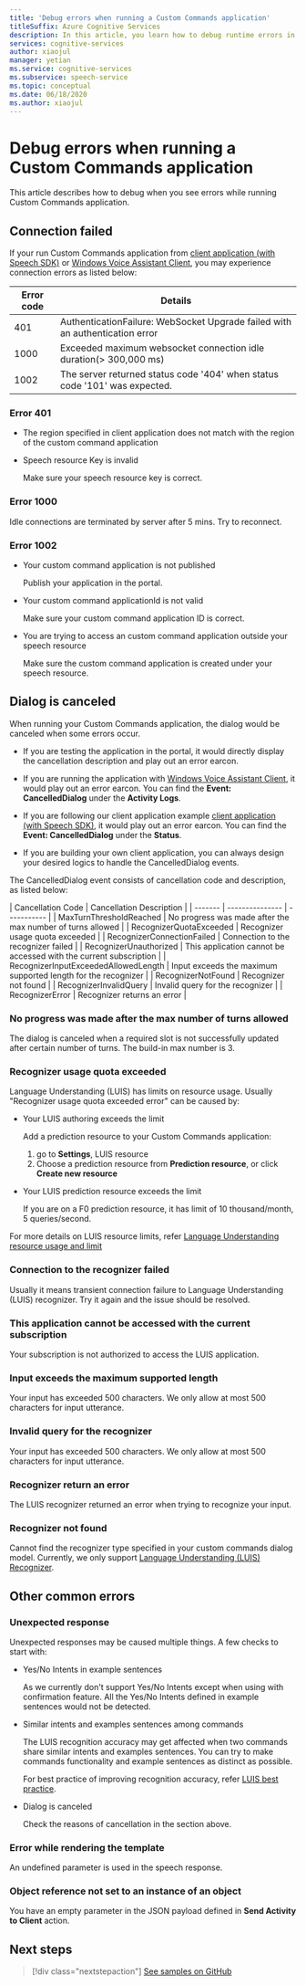 ```yaml
---
title: 'Debug errors when running a Custom Commands application'
titleSuffix: Azure Cognitive Services
description: In this article, you learn how to debug runtime errors in a Custom Commands application.
services: cognitive-services
author: xiaojul
manager: yetian
ms.service: cognitive-services
ms.subservice: speech-service
ms.topic: conceptual
ms.date: 06/18/2020
ms.author: xiaojul
---
```


# Debug errors when running a Custom Commands application

This article describes how to debug when you see errors while running Custom Commands application. 

## Connection failed

If your run Custom Commands application from [client application (with Speech SDK)](./how-to-custom-commands-setup-speech-sdk.md) or [Windows Voice Assistant Client](./how-to-custom-commands-developerflow-test.md), you may experience connection errors as listed below:

| Error code | Details |
| ------- | -------- |
| 401 | AuthenticationFailure: WebSocket Upgrade failed with an authentication error |
| 1000 | Exceeded maximum websocket connection idle duration(> 300,000 ms) |
| 1002 | The server returned status code '404' when status code '101' was expected. |

### Error 401
- The region specified in client application does not match with the region of the custom command application

- Speech resource Key is invalid
    
    Make sure your speech resource key is correct.

### Error 1000 
Idle connections are terminated by server after 5 mins. Try to reconnect.

### Error 1002 
- Your custom command application is not published
    
    Publish your application in the portal.

- Your custom command applicationId is not valid

    Make sure your custom command application ID is correct.

- You are trying to access an custom command application outside your speech resource

    Make sure the custom command application is created under your speech resource.

## Dialog is canceled

When running your Custom Commands application, the dialog would be canceled when some errors occur.

- If you are testing the application in the portal, it would directly display the cancellation description and play out an error earcon. 

- If you are running the application with [Windows Voice Assistant Client](./how-to-custom-commands-developerflow-test.md), it would play out an error earcon. You can find the **Event: CancelledDialog** under the **Activity Logs**.

- If you are following our client application example [client application (with Speech SDK)](./how-to-custom-commands-setup-speech-sdk.md), it would play out an error earcon. You can find the **Event: CancelledDialog** under the **Status**.

- If you are building your own client application, you can always design your desired logics to handle the CancelledDialog events.

The CancelledDialog event consists of cancellation code and description, as listed below:

| Cancellation Code | Cancellation Description |
| ------- | --------------- | ----------- |
| MaxTurnThresholdReached | No progress was made after the max number of turns allowed |
| RecognizerQuotaExceeded | Recognizer usage quota exceeded |
| RecognizerConnectionFailed | Connection to the recognizer failed |
| RecognizerUnauthorized | This application cannot be accessed with the current subscription |
| RecognizerInputExceededAllowedLength | Input exceeds the maximum supported length for the recognizer |
| RecognizerNotFound | Recognizer not found |
| RecognizerInvalidQuery | Invalid query for the recognizer |
| RecognizerError | Recognizer returns an error |

### No progress was made after the max number of turns allowed
The dialog is canceled when a required slot is not successfully updated after certain number of turns. The build-in max number is 3.

### Recognizer usage quota exceeded
Language Understanding (LUIS) has limits on resource usage. Usually "Recognizer usage quota exceeded error" can be caused by: 
- Your LUIS authoring exceeds the limit

    Add a prediction resource to your Custom Commands application: 
    1. go to **Settings**, LUIS resource
    1. Choose a prediction resource from **Prediction resource**, or click **Create new resource** 

- Your LUIS prediction resource exceeds the limit

    If you are on a F0 prediction resource, it has limit of 10 thousand/month, 5 queries/second.

For more details on LUIS resource limits, refer [Language Understanding resource usage and limit](https://docs.microsoft.com/azure/cognitive-services/luis/luis-limits#resource-usage-and-limits)

### Connection to the recognizer failed
Usually it means transient connection failure to Language Understanding (LUIS) recognizer. Try it again and the issue should be resolved.

### This application cannot be accessed with the current subscription
Your subscription is not authorized to access the LUIS application. 

### Input exceeds the maximum supported length
Your input has exceeded 500 characters. We only allow at most 500 characters for input utterance.

### Invalid query for the recognizer
Your input has exceeded 500 characters. We only allow at most 500 characters for input utterance.

### Recognizer return an error
The LUIS recognizer returned an error when trying to recognize your input.

### Recognizer not found
Cannot find the recognizer type specified in your custom commands dialog model. Currently, we only support [Language Understanding (LUIS) Recognizer](https://www.luis.ai/).

## Other common errors
### Unexpected response
Unexpected responses may be caused multiple things. 
A few checks to start with:
- Yes/No Intents in example sentences

    As we currently don't support Yes/No Intents except when using with confirmation feature. All the Yes/No Intents defined in example sentences would not be detected.

- Similar intents and examples sentences among commands

    The LUIS recognition accuracy may get affected when two commands share similar intents and examples sentences. You can try to make commands functionality and example sentences as distinct as possible.

    For best practice of improving recognition accuracy, refer [LUIS best practice](https://docs.microsoft.com/azure/cognitive-services/luis/luis-concept-best-practices).

- Dialog is canceled
    
    Check the reasons of cancellation in the section above.

### Error while rendering the template
An undefined parameter is used in the speech response. 

### Object reference not set to an instance of an object
You have an empty parameter in the JSON payload defined in **Send Activity to Client** action.

## Next steps

> [!div class="nextstepaction"]
> [See samples on GitHub](https://aka.ms/speech/cc-samples)